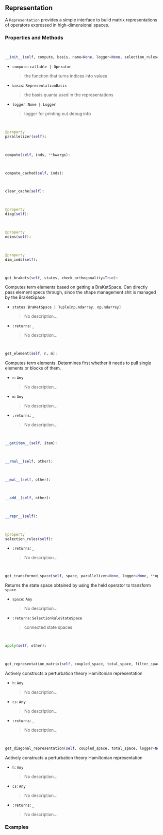 ## <a id="Psience.BasisReps.Terms.Representation">Representation</a>
A `Representation` provides a simple interface to build matrix representations of operators expressed
in high-dimensional spaces.

### Properties and Methods
<a id="Psience.BasisReps.Terms.Representation.__init__" class="docs-object-method">&nbsp;</a>
```python
__init__(self, compute, basis, name=None, logger=None, selection_rules=None): 
```

- `compute`: `callable | Operator`
    >the function that turns indices into values
- `basis`: `RepresentationBasis`
    >the basis quanta used in the representations
- `logger`: `None | Logger`
    >logger for printing out debug info

<a id="Psience.BasisReps.Terms.Representation.parallelizer" class="docs-object-method">&nbsp;</a>
```python
@property
parallelizer(self): 
```

<a id="Psience.BasisReps.Terms.Representation.compute" class="docs-object-method">&nbsp;</a>
```python
compute(self, inds, **kwargs): 
```

<a id="Psience.BasisReps.Terms.Representation.compute_cached" class="docs-object-method">&nbsp;</a>
```python
compute_cached(self, inds): 
```

<a id="Psience.BasisReps.Terms.Representation.clear_cache" class="docs-object-method">&nbsp;</a>
```python
clear_cache(self): 
```

<a id="Psience.BasisReps.Terms.Representation.diag" class="docs-object-method">&nbsp;</a>
```python
@property
diag(self): 
```

<a id="Psience.BasisReps.Terms.Representation.ndims" class="docs-object-method">&nbsp;</a>
```python
@property
ndims(self): 
```

<a id="Psience.BasisReps.Terms.Representation.dim_inds" class="docs-object-method">&nbsp;</a>
```python
@property
dim_inds(self): 
```

<a id="Psience.BasisReps.Terms.Representation.get_brakets" class="docs-object-method">&nbsp;</a>
```python
get_brakets(self, states, check_orthogonality=True): 
```
Computes term elements based on getting a BraKetSpace.
        Can directly pass element specs through, since the shape management shit
        is managed by the BraKetSpace
- `states`: `BraKetSpace | Tuple[np.ndarray, np.ndarray]`
    >No description...
- `:returns`: `_`
    >No description...

<a id="Psience.BasisReps.Terms.Representation.get_element" class="docs-object-method">&nbsp;</a>
```python
get_element(self, n, m): 
```
Computes term elements.
        Determines first whether it needs to pull single elements or blocks of them.
- `n`: `Any`
    >No description...
- `m`: `Any`
    >No description...
- `:returns`: `_`
    >No description...

<a id="Psience.BasisReps.Terms.Representation.__getitem__" class="docs-object-method">&nbsp;</a>
```python
__getitem__(self, item): 
```

<a id="Psience.BasisReps.Terms.Representation.__rmul__" class="docs-object-method">&nbsp;</a>
```python
__rmul__(self, other): 
```

<a id="Psience.BasisReps.Terms.Representation.__mul__" class="docs-object-method">&nbsp;</a>
```python
__mul__(self, other): 
```

<a id="Psience.BasisReps.Terms.Representation.__add__" class="docs-object-method">&nbsp;</a>
```python
__add__(self, other): 
```

<a id="Psience.BasisReps.Terms.Representation.__repr__" class="docs-object-method">&nbsp;</a>
```python
__repr__(self): 
```

<a id="Psience.BasisReps.Terms.Representation.selection_rules" class="docs-object-method">&nbsp;</a>
```python
@property
selection_rules(self): 
```

- `:returns`: `_`
    >No description...

<a id="Psience.BasisReps.Terms.Representation.get_transformed_space" class="docs-object-method">&nbsp;</a>
```python
get_transformed_space(self, space, parallelizer=None, logger=None, **opts): 
```
Returns the state space obtained by using the
        held operator to transform `space`
- `space`: `Any`
    >No description...
- `:returns`: `SelectionRuleStateSpace`
    >connected state spaces

<a id="Psience.BasisReps.Terms.Representation.apply" class="docs-object-method">&nbsp;</a>
```python
apply(self, other): 
```

<a id="Psience.BasisReps.Terms.Representation.get_representation_matrix" class="docs-object-method">&nbsp;</a>
```python
get_representation_matrix(self, coupled_space, total_space, filter_space=None, diagonal=False, logger=None, zero_element_warning=True, clear_sparse_caches=True, clear_operator_caches=True): 
```
Actively constructs a perturbation theory Hamiltonian representation
- `h`: `Any`
    >No description...
- `cs`: `Any`
    >No description...
- `:returns`: `_`
    >No description...

<a id="Psience.BasisReps.Terms.Representation.get_diagonal_representation" class="docs-object-method">&nbsp;</a>
```python
get_diagonal_representation(self, coupled_space, total_space, logger=None, zero_element_warning=True, clear_sparse_caches=True): 
```
Actively constructs a perturbation theory Hamiltonian representation
- `h`: `Any`
    >No description...
- `cs`: `Any`
    >No description...
- `:returns`: `_`
    >No description...

### Examples


